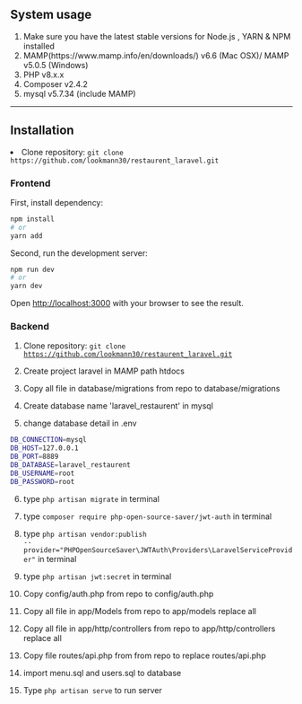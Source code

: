 
<h2>
    System usage
</h2>
<ol>
    <li>Make sure you have the latest stable versions for Node.js , YARN & NPM installed</li>
    <li> MAMP(https://www.mamp.info/en/downloads/) v6.6 (Mac OSX)/ MAMP v5.0.5 (Windows)</li>
    <li>PHP v8.x.x</li>
    <li>Composer v2.4.2</li>
    <li>mysql v5.7.34 (include MAMP)</li>
</ol>

---

<h2>
    Installation
</h2>
<p>
    <li>Clone repository: <code>git clone https://github.com/lookmann30/restaurent_laravel.git</code></li>
</p>

### Frontend

First, install dependency:

```bash
npm install
# or
yarn add
```

Second, run the development server:

```bash
npm run dev
# or
yarn dev
```

Open [http://localhost:3000](http://localhost:3000) with your browser to see the result.


### Backend

1. Clone repository: <code>git clone https://github.com/lookmann30/restaurent_laravel.git</code>

2. Create project laravel in MAMP path htdocs

3. Copy all file in database/migrations from repo to database/migrations

4. Create database name 'laravel_restaurent' in mysql

5. change database detail in .env


```bash
DB_CONNECTION=mysql
DB_HOST=127.0.0.1
DB_PORT=8889
DB_DATABASE=laravel_restaurent
DB_USERNAME=root
DB_PASSWORD=root
```

6. type <code>php artisan migrate</code> in terminal

7. type <code>composer require php-open-source-saver/jwt-auth</code> in terminal

8. type <code>php artisan vendor:publish --provider="PHPOpenSourceSaver\JWTAuth\Providers\LaravelServiceProvider"</code> in terminal

9. type <code>php artisan jwt:secret</code> in terminal

10. Copy config/auth.php from repo to config/auth.php

11. Copy all file in app/Models from repo to app/models replace all

12. Copy all file in app/http/controllers from repo to app/http/controllers replace all

13. Copy file routes/api.php from from repo to replace routes/api.php

14. import menu.sql and users.sql to database

15. Type <code>php artisan serve</code> to run server
